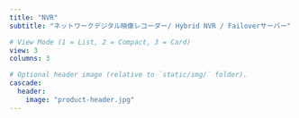 ```yaml
---
title: "NVR"
subtitle: "ネットワークデジタル映像レコーダー/ Hybrid NVR / Failoverサーバー"

# View Mode (1 = List, 2 = Compact, 3 = Card)
view: 3
columns: 3

# Optional header image (relative to `static/img/` folder).
cascade:
  header:
    image: "product-header.jpg"
---
```


